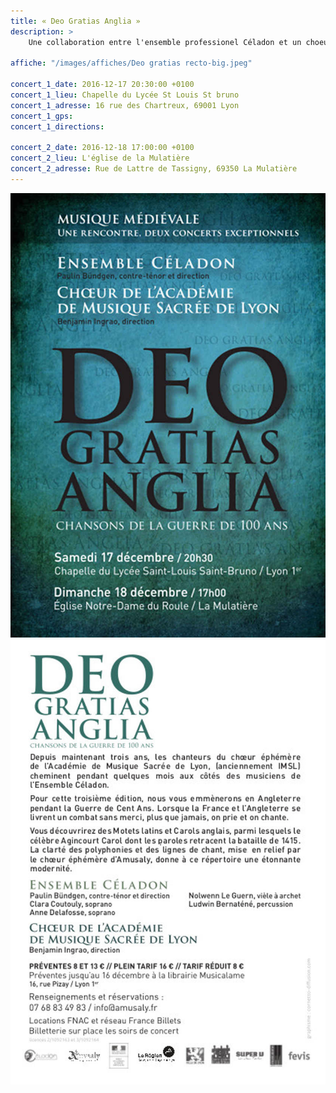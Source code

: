 ```yaml
---
title: « Deo Gratias Anglia »
description: >
    Une collaboration entre l'ensemble professionel Céladon et un choeur amateur d'Amusaly.

affiche: "/images/affiches/Deo gratias recto-big.jpeg"

concert_1_date: 2016-12-17 20:30:00 +0100
concert_1_lieu: Chapelle du Lycée St Louis St bruno
concert_1_adresse: 16 rue des Chartreux, 69001 Lyon
concert_1_gps:
concert_1_directions:

concert_2_date: 2016-12-18 17:00:00 +0100
concert_2_lieu: L'église de la Mulatière
concert_2_adresse: Rue de Lattre de Tassigny, 69350 La Mulatière
---
```


<img alt="" src="/images/affiches/Deo gratias recto-big.jpeg" />
<img alt="" src="/images/affiches/Deo gratias verso.jpeg" />
